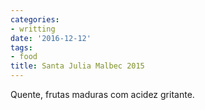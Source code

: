 ```yaml
---
categories:
- writting
date: '2016-12-12'
tags:
- food
title: Santa Julia Malbec 2015
---
```


Quente, frutas maduras com acidez gritante.

